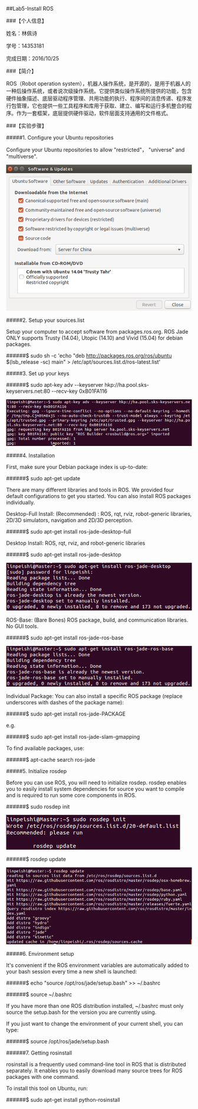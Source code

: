 ##Lab5-Install ROS

###【个人信息】

姓名：林佩诗

学号：14353181

完成日期：2016/10/25

###【简介】

ROS（Robot operation system），机器人操作系统，是开源的，是用于机器人的一种后操作系统，或者说次级操作系统。它提供类似操作系统所提供的功能，包含硬件抽象描述、底层驱动程序管理、共用功能的执行、程序间的消息传递、程序发行包管理，它也提供一些工具程序和库用于获取、建立、编写和运行多机整合的程序。作为一套框架，底层提供硬件驱动，软件层面支持通用的文件格式。

###【实验步骤】

#####1. Configure your Ubuntu repositories

Configure your Ubuntu repositories to allow "restricted"， "universe" and "multiverse".

![1.PNG](https://github.com/Pacylinpeishi/ES2016_14353181/blob/master/lab5_image/1.PNG?raw=true)

#####2. Setup your sources.list

Setup your computer to accept software from packages.ros.org. ROS Jade ONLY supports Trusty (14.04), Utopic (14.10) and Vivid (15.04) for debian packages. 

######$ sudo sh -c 'echo "deb http://packages.ros.org/ros/ubuntu $(lsb_release -sc) main" > /etc/apt/sources.list.d/ros-latest.list'

#####3. Set up your keys

######$ sudo apt-key adv --keyserver hkp://ha.pool.sks-keyservers.net:80 --recv-key 0xB01FA116

![2.PNG](https://github.com/Pacylinpeishi/ES2016_14353181/blob/master/lab5_image/2.PNG?raw=true)

#####4. Installation

First, make sure your Debian package index is up-to-date: 

######$ sudo apt-get update

There are many different libraries and tools in ROS. We provided four default configurations to get you started. You can also install ROS packages individually. 

Desktop-Full Install: (Recommended) : ROS, rqt, rviz, robot-generic libraries, 2D/3D simulators, navigation and 2D/3D perception.

######$ sudo apt-get install ros-jade-desktop-full

Desktop Install: ROS, rqt, rviz, and robot-generic libraries 

######$ sudo apt-get install ros-jade-desktop

![3.PNG](https://github.com/Pacylinpeishi/ES2016_14353181/blob/master/lab5_image/3.PNG?raw=true)

ROS-Base: (Bare Bones) ROS package, build, and communication libraries. No GUI tools.

######$ sudo apt-get install ros-jade-ros-base

![4.PNG](https://github.com/Pacylinpeishi/ES2016_14353181/blob/master/lab5_image/4.PNG?raw=true)

Individual Package: You can also install a specific ROS package (replace underscores with dashes of the package name):

######$ sudo apt-get install ros-jade-PACKAGE

e.g. 

######$ sudo apt-get install ros-jade-slam-gmapping

To find available packages, use: 

######$ apt-cache search ros-jade

#####5. Initialize rosdep

Before you can use ROS, you will need to initialize rosdep. rosdep enables you to easily install system dependencies for source you want to compile and is required to run some core components in ROS. 

######$ sudo rosdep init

![5.PNG](https://github.com/Pacylinpeishi/ES2016_14353181/blob/master/lab5_image/5.PNG?raw=true)

######$ rosdep update

![6.PNG](https://github.com/Pacylinpeishi/ES2016_14353181/blob/master/lab5_image/6.PNG?raw=true)

#####6. Environment setup

It's convenient if the ROS environment variables are automatically added to your bash session every time a new shell is launched: 

######$ echo "source /opt/ros/jade/setup.bash" >> ~/.bashrc

######$ source ~/.bashrc

If you have more than one ROS distribution installed, ~/.bashrc must only source the setup.bash for the version you are currently using.

If you just want to change the environment of your current shell, you can type: 

######$ source /opt/ros/jade/setup.bash

######7. Getting rosinstall

rosinstall is a frequently used command-line tool in ROS that is distributed separately. It enables you to easily download many source trees for ROS packages with one command. 

To install this tool on Ubuntu, run: 

######$ sudo apt-get install python-rosinstall



